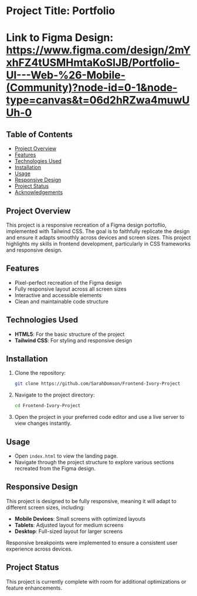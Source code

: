 # Project Title: Portfolio
# Link to Figma Design: https://www.figma.com/design/2mYxhFZ4tUSMHmtaKoSIJB/Portfolio-UI---Web-%26-Mobile-(Community)?node-id=0-1&node-type=canvas&t=06d2hRZwa4muwUUh-0

## Table of Contents
- [Project Overview](#project-overview)
- [Features](#features)
- [Technologies Used](#technologies-used)
- [Installation](#installation)
- [Usage](#usage)
- [Responsive Design](#responsive-design)
- [Project Status](#project-status)
- [Acknowledgements](#acknowledgements)

## Project Overview
This project is a responsive recreation of a Figma design portoflio, implemented with Tailwind CSS. The goal is to faithfully replicate the design and ensure it adapts smoothly across devices and screen sizes. This project highlights my skills in frontend development, particularly in CSS frameworks and responsive design.

## Features
- Pixel-perfect recreation of the Figma design
- Fully responsive layout across all screen sizes
- Interactive and accessible elements
- Clean and maintainable code structure

## Technologies Used
- **HTML5**: For the basic structure of the project
- **Tailwind CSS**: For styling and responsive design

## Installation
1. Clone the repository:
   ```bash
   git clone https://github.com/SarahDomson/Frontend-Ivory-Project
   ```
2. Navigate to the project directory:
   ```bash
   cd Frontend-Ivory-Project
   ```
3. Open the project in your preferred code editor and use a live server to view changes instantly.

## Usage
- Open `index.html` to view the landing page.
- Navigate through the project structure to explore various sections recreated from the Figma design.

## Responsive Design
This project is designed to be fully responsive, meaning it will adapt to different screen sizes, including:
- **Mobile Devices**: Small screens with optimized layouts
- **Tablets**: Adjusted layout for medium screens
- **Desktop**: Full-sized layout for larger screens

Responsive breakpoints were implemented to ensure a consistent user experience across devices.

## Project Status
This project is currently complete with room for additional optimizations or feature enhancements.
